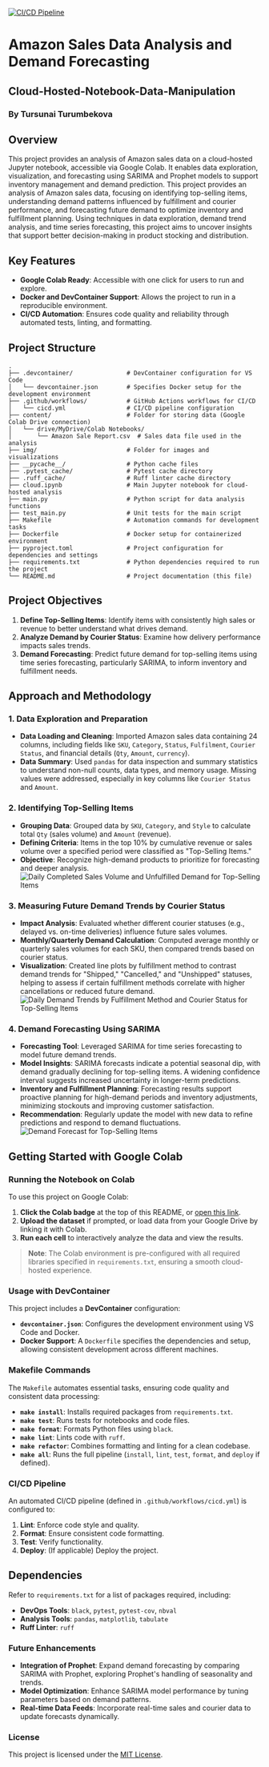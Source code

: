 [![CI/CD Pipeline](https://github.com/tursunait/Cloud-Hosted-Notebook-Data-Manipulation-Tursunai/actions/workflows/cicd.yml/badge.svg)](https://github.com/tursunait/Cloud-Hosted-Notebook-Data-Manipulation-Tursunai/actions/workflows/cicd.yml)

# Amazon Sales Data Analysis and Demand Forecasting
## Cloud-Hosted-Notebook-Data-Manipulation
### By Tursunai Turumbekova 

## Overview
This project provides an analysis of Amazon sales data on a cloud-hosted Jupyter notebook, accessible via Google Colab. It enables data exploration, visualization, and forecasting using SARIMA and Prophet models to support inventory management and demand prediction.
This project provides an analysis of Amazon sales data, focusing on identifying top-selling items, understanding demand patterns influenced by fulfillment and courier performance, and forecasting future demand to optimize inventory and fulfillment planning. Using techniques in data exploration, demand trend analysis, and time series forecasting, this project aims to uncover insights that support better decision-making in product stocking and distribution.

## Key Features

- **Google Colab Ready**: Accessible with one click for users to run and explore.
- **Docker and DevContainer Support**: Allows the project to run in a reproducible environment.
- **CI/CD Automation**: Ensures code quality and reliability through automated tests, linting, and formatting.

## Project Structure

```plaintext
.
├── .devcontainer/               # DevContainer configuration for VS Code
│   └── devcontainer.json        # Specifies Docker setup for the development environment
├── .github/workflows/           # GitHub Actions workflows for CI/CD
│   └── cicd.yml                 # CI/CD pipeline configuration
├── content/                     # Folder for storing data (Google Colab Drive connection)
│   └── drive/MyDrive/Colab Notebooks/
│       └── Amazon Sale Report.csv  # Sales data file used in the analysis
├── img/                         # Folder for images and visualizations
├── __pycache__/                 # Python cache files
├── .pytest_cache/               # Pytest cache directory
├── .ruff_cache/                 # Ruff linter cache directory
├── cloud.ipynb                  # Main Jupyter notebook for cloud-hosted analysis
├── main.py                      # Python script for data analysis functions
├── test_main.py                 # Unit tests for the main script
├── Makefile                     # Automation commands for development tasks
├── Dockerfile                   # Docker setup for containerized environment
├── pyproject.toml               # Project configuration for dependencies and settings
├── requirements.txt             # Python dependencies required to run the project
└── README.md                    # Project documentation (this file)
```

## Project Objectives
1. **Define Top-Selling Items**: Identify items with consistently high sales or revenue to better understand what drives demand.
2. **Analyze Demand by Courier Status**: Examine how delivery performance impacts sales trends.
3. **Demand Forecasting**: Predict future demand for top-selling items using time series forecasting, particularly SARIMA, to inform inventory and fulfillment needs.

## Approach and Methodology

### **1. Data Exploration and Preparation**
   - **Data Loading and Cleaning**: Imported Amazon sales data containing 24 columns, including fields like `SKU`, `Category`, `Status`, `Fulfilment`, `Courier Status`, and financial details (`Qty`, `Amount`, `currency`).
   - **Data Summary**: Used `pandas` for data inspection and summary statistics to understand non-null counts, data types, and memory usage. Missing values were addressed, especially in key columns like `Courier Status` and `Amount`.

### **2. Identifying Top-Selling Items**
   - **Grouping Data**: Grouped data by `SKU`, `Category`, and `Style` to calculate total `Qty` (sales volume) and `Amount` (revenue).
   - **Defining Criteria**: Items in the top 10% by cumulative revenue or sales volume over a specified period were classified as "Top-Selling Items."
   - **Objective**: Recognize high-demand products to prioritize for forecasting and deeper analysis.
![Daily Completed Sales Volume and Unfulfilled Demand for Top-Selling Items](img/unfullfilled_demand.png)

### **3. Measuring Future Demand Trends by Courier Status**
   - **Impact Analysis**: Evaluated whether different courier statuses (e.g., delayed vs. on-time deliveries) influence future sales volumes.
   - **Monthly/Quarterly Demand Calculation**: Computed average monthly or quarterly sales volumes for each SKU, then compared trends based on courier status.
   - **Visualization**: Created line plots by fulfillment method to contrast demand trends for "Shipped," "Cancelled," and "Unshipped" statuses, helping to assess if certain fulfillment methods correlate with higher cancellations or reduced future demand.
![Daily Demand Trends by Fulfillment Method and Courier Status for Top-Selling Items](img/unfulfillment_by_method.png)

### **4. Demand Forecasting Using SARIMA**
   - **Forecasting Tool**: Leveraged SARIMA for time series forecasting to model future demand trends.
   - **Model Insights**: SARIMA forecasts indicate a potential seasonal dip, with demand gradually declining for top-selling items. A widening confidence interval suggests increased uncertainty in longer-term predictions.
   - **Inventory and Fulfillment Planning**: Forecasting results support proactive planning for high-demand periods and inventory adjustments, minimizing stockouts and improving customer satisfaction.
   - **Recommendation**: Regularly update the model with new data to refine predictions and respond to demand fluctuations.
![Demand Forecast for Top-Selling Items](img/forecast.png)

## Getting Started with Google Colab

### Running the Notebook on Colab

To use this project on Google Colab:

1. **Click the Colab badge** at the top of this README, or [open this link](https://colab.research.google.com/github/tursunait/Cloud-Hosted-Notebook-Data-Manipulation-Tursunai/blob/main/cloud.ipynb).
2. **Upload the dataset** if prompted, or load data from your Google Drive by linking it with Colab.
3. **Run each cell** to interactively analyze the data and view the results.

> **Note**: The Colab environment is pre-configured with all required libraries specified in `requirements.txt`, ensuring a smooth cloud-hosted experience.

### Usage with DevContainer

This project includes a **DevContainer** configuration:

- **`devcontainer.json`**: Configures the development environment using VS Code and Docker.
- **Docker Support**: A `Dockerfile` specifies the dependencies and setup, allowing consistent development across different machines.

### Makefile Commands

The `Makefile` automates essential tasks, ensuring code quality and consistent data processing:

- **`make install`**: Installs required packages from `requirements.txt`.
- **`make test`**: Runs tests for notebooks and code files.
- **`make format`**: Formats Python files using `black`.
- **`make lint`**: Lints code with `ruff`.
- **`make refactor`**: Combines formatting and linting for a clean codebase.
- **`make all`**: Runs the full pipeline (`install`, `lint`, `test`, `format`, and `deploy` if defined).

### CI/CD Pipeline

An automated CI/CD pipeline (defined in `.github/workflows/cicd.yml`) is configured to:

1. **Lint**: Enforce code style and quality.
2. **Format**: Ensure consistent code formatting.
3. **Test**: Verify functionality.
4. **Deploy**: (If applicable) Deploy the project.
## Dependencies
Refer to `requirements.txt` for a list of packages required, including:
- **DevOps Tools**: `black`, `pytest`, `pytest-cov`, `nbval`
- **Analysis Tools**: `pandas`, `matplotlib`, `tabulate`
- **Ruff Linter**: `ruff`

### Future Enhancements
- **Integration of Prophet**: Expand demand forecasting by comparing SARIMA with Prophet, exploring Prophet's handling of seasonality and trends.
- **Model Optimization**: Enhance SARIMA model performance by tuning parameters based on demand patterns.
- **Real-time Data Feeds**: Incorporate real-time sales and courier data to update forecasts dynamically.

### License
This project is licensed under the [MIT License](LICENSE).
